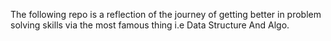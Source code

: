 The following repo is a reflection of the journey of getting better in problem solving skills via the most famous thing i.e Data Structure And Algo.
